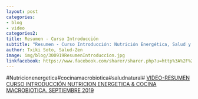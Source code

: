 ```yaml
---
layout: post
categories:
- blog
- video
categories2: 
title: Resumen - Curso Introducción
subtitle: "Resumen - Curso Introducción: Nutrición Energética, Salud y Cocina Macrobiótica"
author: Txiki Soto, Salud-Zen
image: img/blog/300919ResumenIntroduccion.jpg
linkfacebook: https://www.facebook.com/sharer/sharer.php?u=http%3A%2F%2Fwww.salud-zen.com%2Fblog%2Fresumen%2F2019%2F09%2F30%2Fresumen-curso-introducion.html&amp;src=sdkpreparse
---
```

#Nutricionenergetica#cocinamacrobiotica#saludnatural#
[VIDEO-RESUMEN CURSO INTRODUCCIÓN NUTRICION ENERGETICA & COCINA MACROBIOTICA. SEPTIEMBRE 2019][video]

[video]:https://www.facebook.com/saludzen.estilodevida/videos/2518125218419100/
